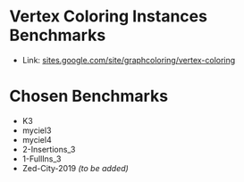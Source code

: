# Vertex Coloring Instances Benchmarks
- Link: [sites.google.com/site/graphcoloring/vertex-coloring](https://sites.google.com/site/graphcoloring/vertex-coloring)

# Chosen Benchmarks
- K3
- myciel3
- myciel4
- 2-Insertions_3
- 1-FullIns_3
- Zed-City-2019 _(to be added)_